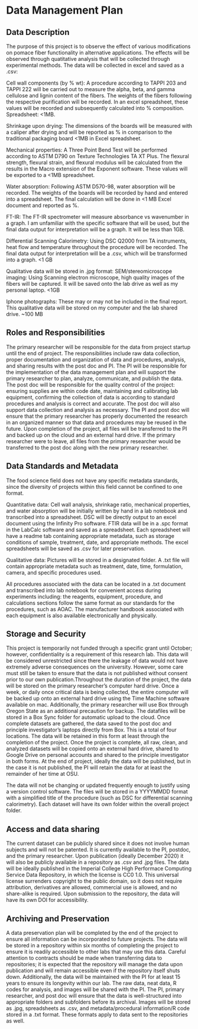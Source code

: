 # Data Management Plan

## Data Description

The purpose of this project is to observe the effect of various modifications on pomace fiber functionality in alternative applications. The effects will be observed through quatitative analysis that will be collected through experimental methods. The data will be collected in excel and saved as a .csv: 
  
  Cell wall components (by % wt): A procedure according to TAPPI 203 and TAPPI 222 will be carried out to measure the alpha, beta, and gamma cellulose and lignin content of the fibers. The weights of the fibers following the respective purification will be recorded. In an excel spreadsheet, these values will be recorded and subsequently calculated into % composition. Spreadsheet: <1MB. 
  
  Shrinkage upon drying: The dimensions of the boards will be measured with a caliper after drying and will be reported as % in comparison to the traditional packaging board <1MB in Excel spreadsheet.
  
  Mechanical properties: A Three Point Bend Test will be performed according to ASTM D790 on Texture Technologies TA XT Plus. The flexural strength, flexural strain, and flexural modulus will be calculated from the results in the Macro extension of the Exponent software. These values will be exported to a <1MB spreadsheet.
  
  Water absorption:  Following ASTM D570-98, water absorption will be recorded. The weights of the boards will be recorded by hand and entered into a spreadsheet. The final calculation will be done in <1 MB Excel document and reported as %. 
  
  FT-IR: The FT-IR spectrometer will measure absorbance vs wavenumber in a graph. I am unfamiliar with the specific software that will be used, but the final data output for interpretation will be a graph. It will be less than 1GB. 
  
  Differential Scanning Calorimetry: Using DSC Q2000 from TA instruments, heat flow and temperature throughout the procedure will be recorded. The final data output for interpretation will be a .csv, which will be transformed into a graph. <1 GB
  
Qualitative data will be stored in .jpg format:
  SEM/stereomicroscope imaging: Using Scanning electron microscope, high quality images of the fibers will be captured. It will be saved onto the lab drive as well as my personal laptop. <1GB
  
  Iphone photographs: These may or may not be included in the final report. This qualitative data will be stored on my computer and the lab shared drive. ~100 MB

## Roles and Responsibilities

The primary researcher will be responsible for the data from project startup until the end of project. The responsibilities include raw data collection, proper documentation and organization of data and procedures, analysis, and sharing results with the post doc and PI. The PI will be responsible for the implementation of the data management plan and will support the primary researcher to plan, analyze, communicate, and publish the data. The post doc will be responsible for the quality control of the project: ensuring supplies are within code date, maintaining and calibrating lab equipment, confirming the collection of data is according to standard procedures and analysis is correct and accurate. The post doc will also support data collection and analysis as necessary. The PI and post doc will ensure that the primary researcher has properly documented the research in an organized manner so that data and procedures may be reused in the future. Upon completion of the project, all files will be transferred to the PI and backed up on the cloud and an external hard drive. If the primary researcher were to leave, all files from the primary researcher would be transferred to the post doc along with the new primary researcher. 

## Data Standards and Metadata
The food science field does not have any specific metadata standards, since the diversity of projects within this field cannot be confined to one format.

Quantitative data: Cell wall analysis, shrinkage ratio, mechanical properties, and water absorption will be initially written by hand in a lab notebook and transcribed into a spreadsheet. DSC will be directly output to an excel document using the Infinity Pro software. FTIR data will be in a .spc format in the LabCalc software and saved as a spreadsheet. Each spreadsheet will have a readme tab containing appropriate metadata, such as storage conditions of sample, treatment, date, and appropriate methods. The excel spreadsheets will be saved as .csv for later preservation.

Qualitative data: Pictures will be stored in a designated folder. A .txt file will contain appropriate metadata such as treatment, date, time, formulation, camera, and specific procedures used. 

All procedures associated with the data can be located in a .txt document and transcribed into lab notebook for convenient access during experiments including: the reagents, equipment, procedure, and calculations sections follow the same format as our standards for the procedures, such as AOAC. The manufacturer handbook associated with each equipment is also available electronically and physically. 

## Storage and Security
This project is temporarily not funded through a specific grant until October; however, confidentiality is a requirement of this research lab. This data will be considered unrestricted since there the leakage of data would not have extremely adverse consequences on the university. However, some care must still be taken to ensure that the data is not published without consent prior to our own publication.Throughout the duration of the project, the data will be stored on the primary researcher’s computer hard drive. Once a week, or daily once critical data is being collected, the entire computer will be backed up onto an external hard drive using the Time Machine software available on mac. Additionally, the primary researcher will use Box through Oregon State as an additional precaution for backup. The datafiles will be stored in a Box Sync folder for automatic upload to the cloud. Once complete datasets are gathered, the data saved to the post doc and principle investigator’s laptops directly from Box. This is a total of four locations. The data will be retained in this form at least through the completion of the project. Once the project is complete, all raw, clean, and analyzed datasets will be copied onto an external hard drive, shared to Google Drive on personal accounts and shared to the principle investigator in both forms. At the end of project, ideally the data will be published, but in the case it is not published, the PI will retain the data for at least the remainder of her time at OSU.

The data will not be changing or updated frequently enough to justify using a version control software. The files will be stored in a YYYYMMDD format with a simplified title of the procedure (such as DSC for differential scanning calorimetry). Each dataset will have its own folder within the overall project folder. 


## Access and data sharing
The current dataset can be publicly shared since it does not involve human subjects and will not be patented. It is currently available to the PI, postdoc, and the primary researcher. Upon publication (ideally December 2020) it will also be publicly available in a repository as .csv and .jpg files. The data will be ideally published in the Imperial College High Performace Computing Service Data Repository, in which the license is CC0 1.0. This universal license surrenders copyright to the public domain, so it does not require attribution, derivatives are allowed, commercial use is allowed, and no share-alike is required. Upon submission to the repository, the data will have its own DOI for accessibility. 

## Archiving and Preservation
A data preservation plan will be completed by the end of the project to ensure all information can be incorporated to future projects. The data will be stored in a repository within six months of completing the project to ensure it is readily accessible to other labs that may use this data. Careful attention to contracts should be made when transferring data to repositories; it is expected that the repository will manage the data upon publication and will remain accessible even if the repository itself shuts down. 
Additionally, the data will be maintained with the PI for at least 15 years to ensure its longevity within our lab. The raw data, neat data, R codes for analysis, and images will be shared with the PI. The PI, primary researcher, and post doc will ensure that the data is well-structured into appropriate folders and subfolders before its archival. Images will be stored as .jpg, spreadsheets as .csv, and metadata/procedural information/R code stored in a .txt format. These formats apply to data sent to the repositories as well.
